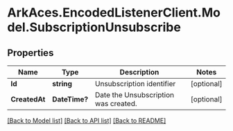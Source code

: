 # ArkAces.EncodedListenerClient.Model.SubscriptionUnsubscribe
## Properties

Name | Type | Description | Notes
------------ | ------------- | ------------- | -------------
**Id** | **string** | Unsubscription identifier | [optional] 
**CreatedAt** | **DateTime?** | Date the Unsubscription was created. | [optional] 

[[Back to Model list]](../README.md#documentation-for-models) [[Back to API list]](../README.md#documentation-for-api-endpoints) [[Back to README]](../README.md)


